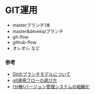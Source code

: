 # GIT運用
- masterブランチ1本
- master&developブランチ
- git-flow
- github-flow
- オレオレ
など

### 参考
- [Gitのブランチモデルについて](https://qiita.com/okuderap/items/0b57830d2f56d1d51692)
- [git運用フローの選び方](https://qiita.com/arai-ta/items/7350d1053d14078a2a97)
- [(分散)バージョン管理システムの組織化](http://troter.jp/pyconjp-2012-dvcs/)

## 
